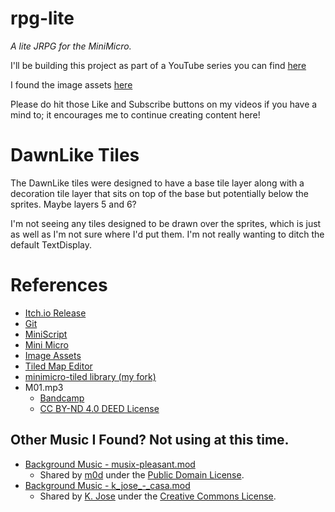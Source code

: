 # rpg-lite
_A lite JRPG for the MiniMicro._

I'll be building this project as part of a YouTube series you can find [here](https://www.youtube.com/watch?v=TpLEdZgBE0g&list=PLsC0KLtToCh1xjv_ofFzHxGoJ8NPX4mCy)

I found the image assets [here](https://opengameart.org/content/dawnlike-16x16-universal-rogue-like-tileset-v181)

Please do hit those Like and Subscribe buttons on my videos if you have a mind to; it encourages me to continue creating content here!

# DawnLike Tiles

The DawnLike tiles were designed to have a base tile layer along with a decoration tile layer that sits on top of the base but potentially below the sprites.  Maybe layers 5 and 6?

I'm not seeing any tiles designed to be drawn over the sprites, which is just as well as I'm not sure where I'd put them.  I'm not really wanting to ditch the default TextDisplay.

# References

- [Itch.io Release](https://treytomes.itch.io/rpg-lite)
- [Git](https://github.com/treytomes/rpg-lite)
- [MiniScript](https://miniscript.org/)
- [Mini Micro](https://miniscript.org/MiniMicro/)
- [Image Assets](https://opengameart.org/content/dawnlike-16x16-universal-rogue-like-tileset-v181)
- [Tiled Map Editor](https://thorbjorn.itch.io/tiled)
- [minimicro-tiled library (my fork)](https://github.com/treytomes/minimicro-tiled)
- M01.mp3
    - [Bandcamp](https://patcute.bandcamp.com/album/everyday-cute)
    - [CC BY-ND 4.0 DEED License](https://creativecommons.org/licenses/by-nd/4.0/deed.en)

## Other Music I Found?  Not using at this time.

- [Background Music - musix-pleasant.mod](https://modarchive.org/index.php?request=view_by_moduleid&query=53299)
    - Shared by [m0d](https://modarchive.org/member.php?691410) under the [Public Domain License](https://creativecommons.org/licenses/publicdomain/).
- [Background Music - k_jose_-_casa.mod](https://modarchive.org/index.php?request=view_by_moduleid&query=192912)
    - Shared by [K. Jose](https://modarchive.org/member.php?86612) under the [Creative Commons License](https://creativecommons.org/licenses/by/4.0/).
